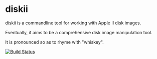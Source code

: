 diskii
======
diskii is a commandline tool for working with Apple II disk images.

Eventually, it aims to be a comprehensive disk image manipulation tool.

It is pronounced so as to rhyme with "whiskey".

[![Build Status](https://travis-ci.org/zellyn/diskii.svg?branch=master)](https://travis-ci.org/zellyn/diskii)
